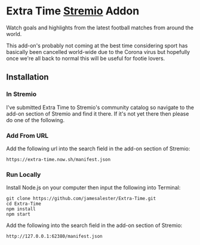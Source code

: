 # Extra Time [Stremio](https://www.stremio.com/) Addon

Watch goals and highlights from the latest football matches from around the world.

This add-on's probably not coming at the best time considering sport has basically been cancelled world-wide due to the Corona virus but hopefully once we're all back to normal this will be useful for footie lovers.


## Installation

### In Stremio
I've submitted Extra Time to Stremio's community catalog so navigate to the add-on section of Stremio and find it there. If it's not yet there then please do one of the following.

### Add From URL
Add the following url into the search field in the add-on section of Stremio:
```
https://extra-time.now.sh/manifest.json
```



### Run Locally
Install Node.js on your computer then input the following into Terminal:
```
git clone https://github.com/jamesalester/Extra-Time.git
cd Extra-Time
npm install
npm start
```

Add the following into the search field in the add-on section of Stremio:
```
http://127.0.0.1:62380/manifest.json
```
